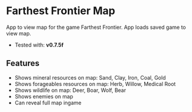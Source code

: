 # Farthest Frontier Map
App to view map for the game Farthest Frontier. App loads saved game to view map.

- Tested with: **v0.7.5f**

## Features

- Shows mineral resources on map: Sand, Clay, Iron, Coal, Gold
- Shows forageables resources on map: Herb, Willow, Medical Root
- Shows wildlife on map: Deer, Boar, Wolf, Bear
- Shows enemies on map 
- Can reveal full map ingame
